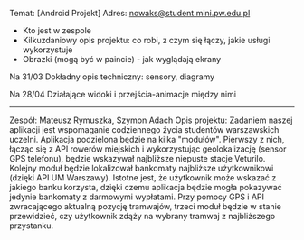 Temat: [Android Projekt]
Adres: nowaks@student.mini.pw.edu.pl

* Kto jest w zespole
* Kilkuzdaniowy opis projektu: co robi, z czym się łączy, jakie usługi 	wykorzystuje
* Obrazki (mogą być w paincie) - jak wyglądają ekrany

Na 31/03
Dokładny opis techniczny: sensory, diagramy

Na 28/04
Działające widoki i przejścia-animacje między nimi


------------------------------------------------

Zespół: Mateusz Rymuszka, Szymon Adach
Opis projektu: Zadaniem naszej aplikacji jest wspomaganie codziennego życia studentów warszawskich uczelni. Aplikacja podzielona będzie na kilka "modułów". 
Pierwszy z nich, łącząc się z API rowerów miejskich i wykorzystując geolokalizację (sensor GPS telefonu), będzie wskazywał najbliższe niepuste stacje Veturilo. 
Kolejny moduł będzie lokalizował bankomaty najbliższe użytkownikowi (dzięki API UM Warszawy). Istotne jest, że użytkownik może wskazać z jakiego banku korzysta, dzięki czemu aplikacja będzie mogła pokazywać jedynie bankomaty z darmowymi wypłatami.
Przy pomocy GPS i API zwracającego aktualną pozycję tramwajów, trzeci moduł będzie w stanie przewidzieć, czy użytkownik zdąży na wybrany tramwaj z najbliższego przystanku.